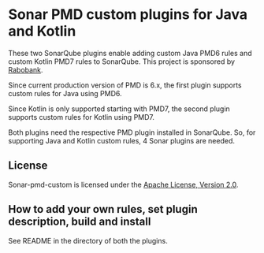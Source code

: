 # Sonar PMD custom plugins for Java and Kotlin

These two SonarQube plugins enable adding custom Java PMD6 rules and custom Kotlin PMD7 rules to SonarQube. 
This project is sponsored by [Rabobank](https://www.rabobank.com/).


Since current production version of PMD is 6.x, the first plugin supports custom rules for Java using PMD6. 

Since Kotlin is only supported starting with PMD7, the second plugin supports custom rules for Kotlin using PMD7. 

Both plugins need the respective PMD plugin installed in SonarQube. So, for supporting Java and Kotlin custom rules, 
4 Sonar plugins are needed.

## License
Sonar-pmd-custom is licensed under the [Apache License, Version 2.0](https://github.com/jborgers/sonar-pmd-custom/blob/master/LICENSE.md).

## How to add your own rules, set plugin description, build and install

See README in the directory of both the plugins.